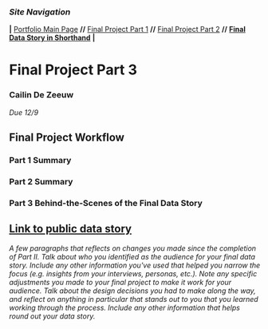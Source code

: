 ### *Site Navigation*
**|**  [Portfolio Main Page](/README.md)  **//**  [Final Project Part 1](/final_part1.md)  **//**  [Final Project Part 2](/final_part2.md)  **//**  **[Final Data Story in Shorthand]()**  **|**

# Final Project Part 3
### Cailin De Zeeuw
*Due 12/9*

## Final Project Workflow

### Part 1 Summary

### Part 2 Summary

### Part 3 Behind-the-Scenes of the Final Data Story
## [Link to public data story]()
*A few paragraphs that reflects on changes you made since the completion of Part II.  Talk about who you identified as the audience for your final data story.  Include any other information you've used that helped you narrow the focus (e.g. insights from your interviews, personas, etc.).  Note any specific adjustments you made to your final project to make it work for your audience.  Talk about the design decisions you had to make along the way, and reflect on anything in particular that stands out to you that you learned working through the process.  Include any other information that helps round out your data story.* 
